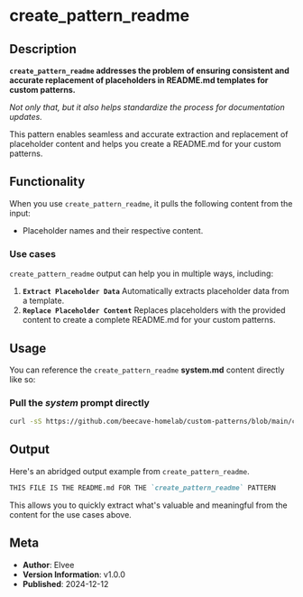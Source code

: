 # create_pattern_readme

## Description

**`create_pattern_readme` addresses the problem of ensuring consistent and accurate replacement of placeholders in README.md templates for custom patterns.**

_Not only that, but it also helps standardize the process for documentation updates._

This pattern enables seamless and accurate extraction and replacement of placeholder content and helps you create a README.md for your custom patterns.

## Functionality

When you use `create_pattern_readme`, it pulls the following content from the input:

- Placeholder names and their respective content.

### Use cases

`create_pattern_readme` output can help you in multiple ways, including:

1. **`Extract Placeholder Data`**
   Automatically extracts placeholder data from a template.
2. **`Replace Placeholder Content`**
   Replaces placeholders with the provided content to create a complete README.md for your custom patterns.

## Usage

You can reference the `create_pattern_readme` **system.md** content directly like so:

### Pull the _system_ prompt directly

```sh
curl -sS https://github.com/beecave-homelab/custom-patterns/blob/main/create_pattern_readme/system.md
```

## Output

Here's an abridged output example from `create_pattern_readme`.

```markdown
THIS FILE IS THE README.md FOR THE `create_pattern_readme` PATTERN
```

This allows you to quickly extract what's valuable and meaningful from the content for the use cases above.

## Meta

- **Author**: Elvee
- **Version Information**: v1.0.0
- **Published**: 2024-12-12
